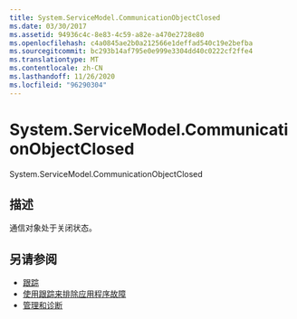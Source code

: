 ```yaml
---
title: System.ServiceModel.CommunicationObjectClosed
ms.date: 03/30/2017
ms.assetid: 94936c4c-8e83-4c59-a82e-a470e2728e80
ms.openlocfilehash: c4a0845ae2b0a212566e1deffad540c19e2befba
ms.sourcegitcommit: bc293b14af795e0e999e3304dd40c0222cf2ffe4
ms.translationtype: MT
ms.contentlocale: zh-CN
ms.lasthandoff: 11/26/2020
ms.locfileid: "96290304"
---
```

# <a name="systemservicemodelcommunicationobjectclosed"></a>System.ServiceModel.CommunicationObjectClosed

System.ServiceModel.CommunicationObjectClosed  
  
## <a name="description"></a>描述  

 通信对象处于关闭状态。  
  
## <a name="see-also"></a>另请参阅

- [跟踪](index.md)
- [使用跟踪来排除应用程序故障](using-tracing-to-troubleshoot-your-application.md)
- [管理和诊断](../index.md)
